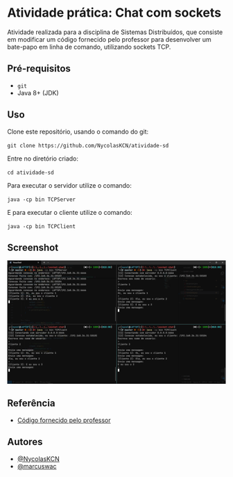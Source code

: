 
# Atividade prática: Chat com sockets

Atividade realizada para a disciplina de Sistemas Distribuídos, que consiste em modificar um código fornecido pelo professor para desenvolver um bate-papo em linha de comando, utilizando sockets TCP.

## Pré-requisitos

- `git`
- Java 8+ (JDK)

## Uso
Clone este repositório, usando o comando do git:

`git clone https://github.com/NycolasKCN/atividade-sd`

Entre no diretório criado:

`cd atividade-sd`

Para executar o servidor utilize o comando:

`java -cp bin TCPServer`

E para executar o cliente utilize o comando:

`java -cp bin TCPClient`


## Screenshot

![App Screenshot](./screenshots/chat.png)


## Referência

 - [Código fornecido pelo professor](https://github.com/marcuswac/sd-ufpb/tree/main/labs/lab-sockets)


## Autores

- [@NycolasKCN](https://www.github.com/NycolasKCN)
- [@marcuswac](https://www.github.com/marcuswac)

